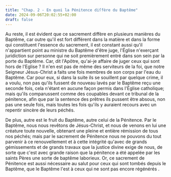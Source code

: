 ```yaml
---
title: "Chap. 2 - En quoi la Pénitence diſfère du Baptême"
date: 2024-09-06T20:02:55+02:00
draft: false
---
```



Au reste, il est évident que ce sacrement diffère en plusieurs manières du Baptême, car outre qu'il est fort différent dans la matière et dans la forme qui constituent l'essence du sacrement, il est constant aussi qu'il n'appartient point au ministre du Baptême d'être juge, l'Église n'exerçant juridiction sur personne qui ne soit premièrement entré dans son sein par la porte du Baptême. Car, dit l'Apôtre, qu'ai-je affaire de juger ceux qui sont hors de l'Eglise ? Il n'en est pas de même des serviteurs de la foi, que notre Seigneur Jésus-Christ a faits une fois membres de son corps par l'eau du Baptême. Car pour eux, si dans la suite ils se souillent par quelque crime, il a voulu, non pas qu'ils fussent de nouveau lavés par le Baptême reçu une seconde fois, cela n'étant en aucune façon permis dans l'Église catholique; mais qu'ils comparussent comme des coupables devant ce tribunal de la pénitence, afin que par la sentence des prêtres ils pussent être absous, non pas une seule fois, mais toutes les fois qu'ils y auraient recours avec un repentir sincère de leurs péchés. 

De plus, autre est le fruit du Baptême, autre celui de la Pénitence. Par le Baptême, nous nous revêtons de Jésus-Christ, et nous de venons en lui une créature toute nouvelle, obtenant une pleine et entière rémission de tous nos péchés; mais par le sacrement de Pénitence nous ne pouvons du tout parvenir à ce renouvellement et à cette intégrité qu'avec de grands gémissements et de grands travaux que la justice divine exige de nous, de sorte que c'est avec grande raison que la pénitence a été appelée par les saints Pères une sorte de baptême laborieux. Or, ce sacrement de Pénitence est aussi nécessaire au salut pour ceux qui sont tombés depuis le Baptême, que le Baptême l'est à ceux qui ne sont pas encore régénérés .


